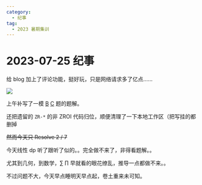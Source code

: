 ```yaml
---
category:
  - 纪事
tag:
  - 2023 暑期集训
---
```


# 2023-07-25 纪事

给 blog 加上了评论功能，挺好玩，只是网络请求多了亿点……

<!-- more -->

![](http://zihanhu-blog.oss-cn-shanghai.aliyuncs.com/image/dd1f453ad604c8faed98cb1ed3b065c1.png)

上午补写了一模 [B](https://zihanhu.github.io/blog/article/ZR-P2577.html) [C](https://zihanhu.github.io/blog/article/ZR-P2578.html) 题的题解。

还把遗留的 `ZR-*` 的非 ZROI 代码归位，顺便清理了一下本地工作区（把写挂的都删掉

~~然而今天只 Resolve 2 / 7~~

今天线性 dp 听了跟听了似的。。完全做不来了，非得看题解。。

尤其到几何，到数学，$\sum$ $\prod$ 早就看的眼花缭乱，推导一点都做不来。。

不过问题不大，今天早点睡明天早点起，卷土重来未可知。

